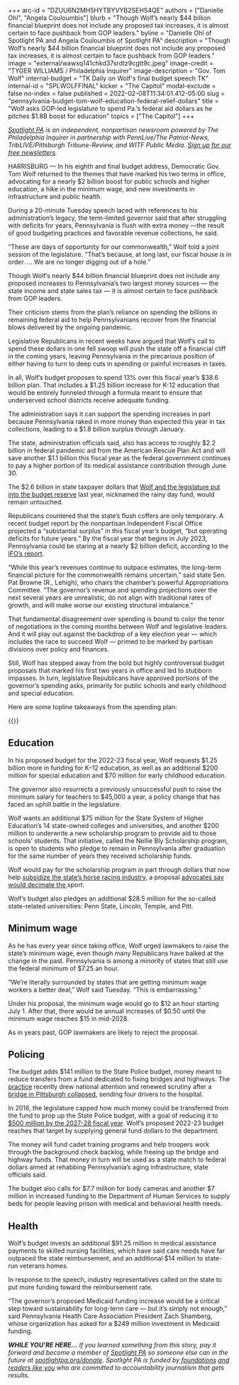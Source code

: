 +++
arc-id = "DZUU6N2MH5HYTBYVYB2SEHS4QE"
authors = ["Danielle Ohl", "Angela Couloumbis"]
blurb = "Though Wolf’s nearly $44 billion financial blueprint does not include any proposed tax increases, it is almost certain to face pushback from GOP leaders."
byline = "Danielle Ohl of Spotlight PA and Angela Couloumbis of Spotlight PA"
description = "Though Wolf’s nearly $44 billion financial blueprint does not include any proposed tax increases, it is almost certain to face pushback from GOP leaders."
image = "external/wawxq141chkd37srdtz9cgtt9c.jpeg"
image-credit = "TYGER WILLIAMS / Philadelphia Inquirer"
image-description = "Gov. Tom Wolf"
internal-budget = "TK Daily on Wolf's final budget speech TK"
internal-id = "SPLWOLFFINAL"
kicker = "The Capitol"
modal-exclude = false
no-index = false
published = 2022-02-08T11:34:01.412-05:00
slug = "pennsylvania-budget-tom-wolf-education-federal-relief-dollars"
title = "Wolf asks GOP-led legislature to spend Pa.’s federal aid dollars as he pitches $1.8B boost for education"
topics = ["The Capitol"]
+++

<a href="https://www.spotlightpa.org/"><i>Spotlight PA</i></a><i> is an independent, nonpartisan newsroom powered by The Philadelphia Inquirer in partnership with PennLive/The Patriot-News, TribLIVE/Pittsburgh Tribune-Review, and WITF Public Media. </i><a href="https://www.spotlightpa.org/newsletters"><i>Sign up for our free newsletters</i></a><i>.</i>

HARRISBURG — In his eighth and final budget address, Democratic Gov. Tom Wolf returned to the themes that have marked his two terms in office, advocating for a nearly $2 billion boost for public schools and higher education, a hike in the minimum wage, and new investments in infrastructure and public health.

During a 20-minute Tuesday speech laced with references to his administration’s legacy, the term-limited governor said that after struggling with deficits for years, Pennsylvania is flush with extra money —the result of good budgeting practices and favorable revenue collections, he said.

“These are days of opportunity for our commonwealth,” Wolf told a joint session of the legislature. “That’s because, at long last, our fiscal house is in order. … We are no longer digging out of a hole.”

<script src="https://www.spotlightpa.org/embed.js" async></script><div data-spl-embed-version="1" data-spl-src="https://www.spotlightpa.org/embeds/newsletter/"></div>

Though Wolf’s nearly $44 billion financial blueprint does not include any proposed increases to Pennsylvania’s two largest money sources — the state income and state sales tax — it is almost certain to face pushback from GOP leaders.

Their criticism stems from the plan’s reliance on spending the billions in remaining federal aid to help Pennsylvanians recover from the financial blows delivered by the ongoing pandemic.

Legislative Republicans in recent weeks have argued that Wolf’s call to spend these dollars in one fell swoop will push the state off a financial cliff in the coming years, leaving Pennsylvania in the precarious position of either having to turn to deep cuts in spending or painful increases in taxes.

In all, Wolf’s budget proposes to spend 13% over this fiscal year’s $38.6 billion plan. That includes a $1.25 billion increase for K-12 education that would be entirely funneled through a formula meant to ensure that underserved school districts receive adequate funding.

The administration says it can support the spending increases in part because Pennsylvania raked in more money than expected this year in tax collections, leading to a $1.8 billion surplus through January.

The state, administration officials said, also has access to roughly $2.2 billion in federal pandemic aid from the American Rescue Plan Act and will save another $1.1 billion this fiscal year as the federal government continues to pay a higher portion of its medical assistance contribution through June 30.

The $2.6 billion in state taxpayer dollars that <a href="https://www.spotlightpa.org/news/2021/06/pa-40-billion-budget-2021-poorest-school-districts-federal-relief-money/">Wolf and the legislature put into the budget reserve</a> last year, nicknamed the rainy day fund, would remain untouched.

Republicans countered that the state’s flush coffers are only temporary. A recent budget report by the nonpartisan Independent Fiscal Office projected a “substantial surplus” in this fiscal year’s budget, “but operating deficits for future years.” By the fiscal year that begins in July 2023, Pennsylvania could be staring at a nearly $2 billion deficit, according to the <a href="http://www.ifo.state.pa.us/download.cfm?file=Resources/Documents/Five_Year_Outlook_2021.pdf">IFO’s report</a>.

“While this year’s revenues continue to outpace estimates, the long-term financial picture for the commonwealth remains uncertain,” said state Sen. Pat Browne (R., Lehigh), who chairs the chamber’s powerful Appropriations Committee. “The governor’s revenue and spending projections over the next several years are unrealistic, do not align with traditional rates of growth, and will make worse our existing structural imbalance.”

That fundamental disagreement over spending is bound to color the tenor of negotiations in the coming months between Wolf and legislative leaders. And it will play out against the backdrop of a key election year — which includes the race to succeed Wolf — primed to be marked by partisan divisions over policy and finances.

Still, Wolf has stepped away from the bold but highly controversial budget proposals that marked his first two years in office and led to stubborn impasses. In turn, legislative Republicans have approved portions of the governor’s spending asks, primarily for public schools and early childhood and special education.

Here are some topline takeaways from the spending plan:

{{<picture src="external/nsw8t1gfjcymv1c5nrbvdf119g.jpeg" description="“These are days of opportunity for our commonwealth,” Gov. Tom Wolf told a joint session of the legislature Tuesday. “That’s because, at long last, our fiscal house is in order. … We are no longer digging out of a hole.”" caption="“These are days of opportunity for our commonwealth,” Gov. Tom Wolf told a joint session of the legislature Tuesday. “That’s because, at long last, our fiscal house is in order. … We are no longer digging out of a hole.”" credit="Commonwealth Media Services">}} 

## Education

In his proposed budget for the 2022-23 fiscal year, Wolf requests $1.25 billion more in funding for K–12 education, as well as an additional $200 million for special education and $70 million for early childhood education.

The governor also resurrects a previously unsuccessful push to raise the minimum salary for teachers to $45,000 a year, a policy change that has faced an uphill battle in the legislature.

Wolf wants an additional $75 million for the State System of Higher Education’s 14 state-owned colleges and universities, and another $200 million to underwrite a new scholarship program to provide aid to those schools’ students. That initiative, called the Nellie Bly Scholarship program, is open to students who pledge to remain in Pennsylvania after graduation for the same number of years they received scholarship funds.

Wolf would pay for the scholarship program in part through dollars that now help <a href="https://www.spotlightpa.org/news/2020/03/special-funds-pennsylvania-budget-horse-racing-industry/">subsidize the state’s horse racing industry</a>, a proposal <a href="https://www.inquirer.com/news/wolf-horse-racing-subsidy-purses-disaster-college-tuition-20210203.html">advocates say would decimate the </a>sport.

Wolf’s budget also pledges an additional $28.5 million for the so-called state-related universities: Penn State, Lincoln, Temple, and Pitt.

## Minimum wage

As he has every year since taking office, Wolf urged lawmakers to raise the state’s minimum wage, even though many Republicans have balked at the change in the past. Pennsylvania is among a minority of states that still use the federal minimum of $7.25 an hour.

“We’re literally surrounded by states that are getting minimum wage workers a better deal,” Wolf said Tuesday. “This is embarrassing.”

Under his proposal, the minimum wage would go to $12 an hour starting July 1. After that, there would be annual increases of $0.50 until the minimum wage reaches $15 in mid-2028.

As in years past, GOP lawmakers are likely to reject the proposal.

## Policing

The budget adds $141 million to the State Police budget, money meant to reduce transfers from a fund dedicated to fixing bridges and highways. The <a href="https://whyy.org/articles/pa-fuel-tax-meant-for-bridge-repair-went-to-state-police-instead/">practice</a> recently drew national attention and renewed scrutiny after a <a href="https://www.post-gazette.com/local/city/2022/01/28/pittsburgh-bridge-collapse-forbes-braddock-avenue-point-breeze-squirrel-hill/stories/202201280075">bridge in Pittsburgh collapsed</a>, sending four drivers to the hospital.

In 2016, the legislature capped how much money could be transferred from the fund to prop up the State Police budget, with a goal of reducing it to <a href="https://www.penncapital-star.com/government-politics/will-crumbling-bridges-force-pennsylvania-to-approve-a-fee-for-state-police/">$500 million by the 2027-28 fiscal year</a>. Wolf’s proposed 2022-23 budget reaches that target by supplying general fund dollars to the department.

The money will fund cadet training programs and help troopers work through the background check backlog, while freeing up the bridge and highway funds. That money in turn will be used as a state match to federal dollars aimed at rehabbing Pennsylvania’s aging infrastructure, state officials said.

The budget also calls for $7.7 million for body cameras and another $7 million in increased funding to the Department of Human Services to supply beds for people leaving prison with medical and behavioral health needs.

<script src="https://www.spotlightpa.org/embed.js" async></script><div data-spl-embed-version="1" data-spl-src="https://www.spotlightpa.org/embeds/donate/"></div>

## Health

Wolf’s budget invests an additional $91.25 million in medical assistance payments to skilled nursing facilities, which have said care needs have far outpaced the state reimbursement, and an additional $14 million to state-run veterans homes.

In response to the speech, industry representatives called on the state to put more funding toward the reimbursement rate.

“The governor’s proposed Medicaid funding increase would be a critical step toward sustainability for long-term care — but it’s simply not enough,” said Pennsylvania Health Care Association President Zach Shamberg, whose organization has asked for a $249 million investment in Medicaid funding.

<i><b>WHILE YOU’RE HERE...</b></i><i> If you learned something from this story, pay it forward and become a member of </i><a href="https://www.spotlightpa.org/"><i>Spotlight PA</i></a><i> so someone else can in the future at </i><a href="http://spotlightpa.org/donate"><i>spotlightpa.org/donate</i></a><i>. Spotlight PA is funded by</i><a href="https://www.spotlightpa.org/support"><i> foundations</i></a><i> </i><a href="https://www.spotlightpa.org/support"><i>and readers like you</i></a><i> who are committed to accountability journalism that gets results.</i>
